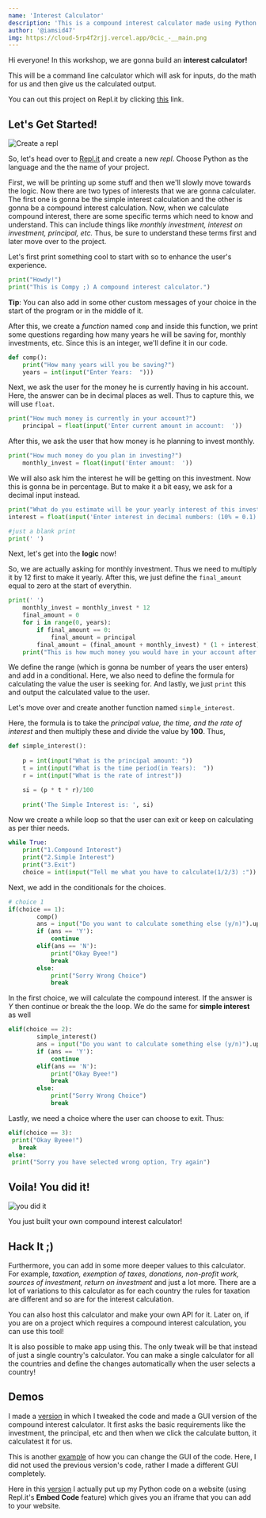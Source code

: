 ```yaml
---
name: 'Interest Calculator'
description: 'This is a compound interest calculator made using Python'
author: '@iamsid47'
img: https://cloud-5rp4f2rjj.vercel.app/0cic_-__main.png
---
```


Hi everyone! In this workshop, we are gonna build an **interest calculator!**

This will be a command line calculator which will ask for inputs, do the math for us and then give us the calculated output.

You can out this project on Repl.it by clicking [this](https://repl.it/@iamsid47/comp-int#main.py) link.

## Let's Get Started!

![Create a repl](https://cloud-giasrdstj.vercel.app/3cic_-_repl.png)

So, let's head over to [Repl.it](https://repl.it) and create a new *repl*. Choose Python as the language and the the name of your project.

First, we will be printing up some stuff and then we'll slowly move towards the logic. Now there are two types of interests that we are gonna calculater. The first one is gonna be  the simple interest calculation and the other is gonna be a compound interest calculation. Now, when we calculate compound interest, there are some specific terms which need to know and understand. This can include things like *monthly investment, interest on investment, principal, etc.* Thus, be sure to understand these terms first and later move over to the project.

Let's first print something cool to start with so to enhance the user's experience.

```python
print("Howdy!")
print("This is Compy ;) A compound interest calculator.")
```
**Tip**: You can also add in some other custom messages of your choice in the start of the program or in the middle of it.


After this, we create a *function* named `comp` and inside this function, we print some questions regarding how many years he will be saving for, monthly investments, etc. Since this is an integer, we'll define it in our code.

```python
def comp():
    print("How many years will you be saving?")
    years = int(input("Enter Years:  ")))
```

Next, we ask the user for the money he is currently having in his account. Here, the answer can be in decimal places as well. Thus to capture this, we will use `float`.

```python
print("How much money is currently in your account?")
    principal = float(input('Enter current amount in account:  '))
```

After this, we ask the user that how money is he planning to invest monthly.

```python
print("How much money do you plan in investing?")
    monthly_invest = float(input('Enter amount:  '))   
```
We will also ask him the interest he will be getting on this investment. Now this is gonna be in percentage. But to make it a bit easy, we ask for a decimal input instead.

```python
print("What do you estimate will be your yearly interest of this investment?")
interest = float(input('Enter interest in decimal numbers: (10% = 0.1):  '))

#just a blank print
print(' ')
```
Next, let's get into the **logic** now!

So, we are actually asking for monthly investment. Thus we need to multiply it by 12 first to make it yearly. After this, we just define the `final_amount` equal to zero at the start of everythin.

```python
print(' ')
    monthly_invest = monthly_invest * 12
    final_amount = 0
    for i in range(0, years):
        if final_amount == 0:
            final_amount = principal
        final_amount = (final_amount + monthly_invest) * (1 + interest)
    print("This is how much money you would have in your account after {} year:  ".format(years) + str(final_amount))
```
We define the range (which is gonna be number of years the user enters) and add in a conditional. Here, we also need to define the formula for calculating the value the user is seeking for. And lastly, we just `print` this and output the calculated value to the user.

Let's move over and create another function named `simple_interest`.

Here, the formula is to take the *principal value, the time, and the rate of interest* and then multiply these and divide the value by **100**.
Thus,

```python
def simple_interest(): 
    
    p = int(input("What is the principal amount: "))
    t = int(input("What is the time period(in Years):  "))
    r = int(input("What is the rate of intrest"))

    si = (p * t * r)/100
      
    print('The Simple Interest is: ', si) 
```
Now we create a while loop so that the user can exit or keep on calculating as per thier needs.

```python
while True:
    print("1.Compound Interest")
    print("2.Simple Interest")
    print("3.Exit")
    choice = int(input("Tell me what you have to calculate(1/2/3) :"))

```
Next, we add in the conditionals for the choices.

```python
# choice 1
if(choice == 1):
        comp()
        ans = input("Do you want to calculate something else (y/n)").upper()
        if (ans == 'Y'):
            continue
        elif(ans == 'N'):
            print("Okay Byee!")
            break
        else:
            print("Sorry Wrong Choice")
            break
```

In the first choice, we will calculate the compound interest. If the answer is *Y* then continue or break the the loop. We do the same for **simple interest** as well

```python
elif(choice == 2):
        simple_interest()
        ans = input("Do you want to calculate something else (y/n)").upper()
        if (ans == 'Y'):
            continue
        elif(ans == 'N'):
            print("Okay Byee!")
            break
        else:
            print("Sorry Wrong Choice")
            break
```

Lastly, we need a choice where the user can choose to exit. Thus:

```python
elif(choice == 3):
 print("Okay Byeee!")
   break
else:
 print("Sorry you have selected wrong option, Try again")
```

## Voila! You did it!

![you did it](https://media.giphy.com/media/fHo4wMUPwVFzmQn4UU/giphy.gif)

You just built your own compound interest calculator! 

## Hack It ;)

Furthermore, you can add in some more deeper values to this calculator. For example, *taxation, exemption of taxes, donations, non-profit work, sources of investment, return on investment* and just a lot more. There are a lot of variations to this calculator as for each country the rules for taxation are different and so are for the interest calculation.

You can also host this calculator and make your own API for it. Later on, if you are on a project which requires a compound interest calculation, you can use this tool!

It is also possible to make app using this. The only tweak will be that instead of just a single country's calculator. You can make a single calculator for all the countries and define the changes automatically when the user selects a country!

## Demos

I made a [version](https://repl.it/@iamsid47/comp-int-demo1#main.py) in which I tweaked the code and made a GUI version of the compound interest calculator. It first asks the basic requirements like the investment, the principal, etc and then when we click the calculate button, it calculatest it for us.

This is another [example](https://repl.it/@iamsid47/simple-int-demo2#main.py) of how you can change the GUI of the code. Here, I did not used the previous version's code, rather I made a different GUI completely.

Here in this [version](https://repl.it/@iamsid47/compint-demo3#index.html) I actually put up my Python code on a website (using Repl.it's **Embed Code** feature) which gives you an iframe that you can add to your website.
